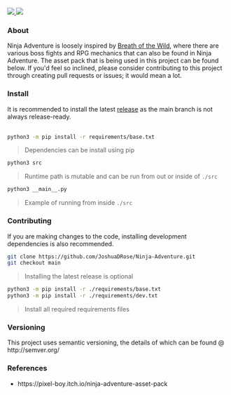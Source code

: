 <br>
<!--
<div align="center">
    <h1>
    
        <a href="https://codecov.io/gh/JoshuaDRose/Ninja-Adventure" > 
            <img src="https://img.shields.io/codecov/c/github/JoshuaDRose/Ninja-Adventure?color=008080&logo=codecov&logoColor=white&style=for-the-badge&token=EN4JAW4IIH"/> 
     
     </a>
    </h1>
</div>
-->
<a href="https://github.com/JoshuaDRose/Ninja-Adventure/releases">
    <img src='https://img.shields.io/github/v/release/JoshuaDRose/ninja-adventure?include_prereleases&sort=semver&style=for-the-badge'>
<a href="https://github.com/JoshuaDRose/Ninja-Adventure/commits/main">
    <img src='https://img.shields.io/badge/status-maintained-D0F0C0?style=for-the-badge'>
    
</a>
<h3>About</h3>
<p align="left">
Ninja Adventure is loosely inspired by <a href="https://www.zelda.com/breath-of-the-wild/">Breath of the Wild</a>, where there are various boss fights and
RPG mechanics that can also be found in Ninja Adventure. The asset pack that is being used
in this project can be found below. If you'd feel so inclined, please consider contributing to 
this project through creating pull requests or issues; it would mean a lot.
</p>

<h3>Install</h3>
It is recommended to install the latest <a href=https://github.com/JoshuaDRose/Ninja-Adventure/tags>release</a> as
 the main branch is not always release-ready.<br>
<br>


```sh
python3 -m pip install -r requirements/base.txt
```
> Dependencies can be install using pip
```sh
python3 src
```
> Runtime path is mutable and can be run from out or inside of `./src`
```sh
python3 __main__.py
```
> Example of running from inside `./src`

<h3>Contributing</h3>

If you are making changes to the code, installing development dependencies is also recommended.<br>

```sh
git clone https://github.com/JoshuaDRose/Ninja-Adventure.git
git checkout main
```
> Installing the latest release is optional
```sh
python3 -m pip install -r ./requirements/base.txt
python3 -m pip install -r ./requirements/dev.txt
```
> Install all required requirements files

<p align="left">
<h3>Versioning</h3>
This project uses semantic versioning, the details of which can be found @ http://semver.org/
</p>

<p align="left">
<h3>References</h3>
<ul>
    <li>https://pixel-boy.itch.io/ninja-adventure-asset-pack</li>
</ul>
